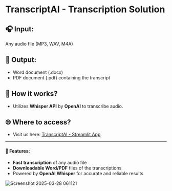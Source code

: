 # TranscriptAI - Transcription Solution

## 🎧 Input: 
Any audio file (MP3, WAV, M4A)

## 📄 Output: 
- Word document (.docx) 
- PDF document (.pdf) containing the transcript

## 🔧 How it works?
- Utilizes **Whisper API** by **OpenAI** to transcribe audio.

## 🌐 Where to access?
- Visit us here: [TranscriptAI - Streamlit App](https://transcriptai25.streamlit.app/)

---

#### 🌟 Features:
- **Fast transcription** of any audio file
- **Downloadable Word/PDF** files of the transcriptions
- Powered by **OpenAI Whisper** for accurate and reliable results

  
![Screenshot 2025-03-28 061121](https://github.com/user-attachments/assets/85afa07b-47c8-4d03-8c4d-57a8a5732190)
